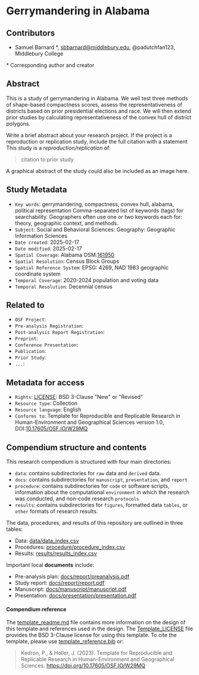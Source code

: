 # Gerrymandering in Alabama

## Contributors

- Samuel Barnard \*, sbbarnard@middlebury.edu, @padutchfan123, Middlebury College

\* Corresponding author and creator

## Abstract

This is a study of gerrymandering in Alabama.
We well test three methods of shape-based compactness scores, assess the representativeness of districts based on prior presidential elections and race. 
We will then extend prior studies by calculating representativeness of the convex hull of district polygons.

Write a brief abstract about your research project.
If the project is a reproduction or replication study, include the full citation with a statement
This study is a *reproduction/replication* of:

> citation to prior study

A graphical abstract of the study could also be included as an image here.

## Study Metadata

- `Key words`: gerrymandering, compactness, convex hull, alabama, political representation Comma-separated list of keywords (tags) for searchability. Geographers often use one or two keywords each for: theory, geographic context, and methods.
- `Subject`: Social and Behavioral Sciences: Geography: Geographic Information Sciences
- `Date created`: 2025-02-17
- `Date modified`: 2025-02-17
- `Spatial Coverage`: Alabama OSM:[161950](https://www.openstreetmap.org/relation/161950)
- `Spatial Resolution`: Census Block Groups
- `Spatial Reference System`: EPSG: 4269, NAD 1983 geographic coordinate system
- `Temporal Coverage`: 2020-2024 population and voting data
- `Temporal Resolution`: Decennial census

## Related to

- `OSF Project`:
- `Pre-analysis Registration`:
- `Post-analysis Report Registration`:
- `Preprint`:
- `Conference Presentation`:
- `Publication`:
- `Prior Study`:
- `...`:

## Metadata for access

- `Rights`: [LICENSE](LICENSE): BSD 3-Clause "New" or "Revised"
- `Resource type`: Collection
- `Resource language`: English
- `Conforms to`: Template for Reproducible and Replicable Research in Human-Environment and Geographical Sciences version 1.0, DOI:[10.17605/OSF.IO/W29MQ](https://doi.org/10.17605/OSF.IO/W29MQ)

## Compendium structure and contents

This research compendium is structured with four main directories:

- `data`: contains subdirectories for `raw` data and `derived` data.
- `docs`: contains subdirectories for `manuscript`, `presentation`, and `report`
- `procedure`: contains subdirectories for `code` or software scripts, information about the computational `environment` in which the research was conducted, and non-code research `protocols`
- `results`: contains subdirectories for `figures`, formatted data `tables`, or `other` formats of research results.

The data, procedures, and results of this repository are outlined in three tables:
- Data: [data/data_index.csv](data/data_index.csv)
- Procedures: [procedure/procedure_index.csv](procedure/procedure_index.csv)
- Results: [results/results_index.csv](results/results_index.csv)

Important local **documents** include:
- Pre-analysis plan: [docs/report/preanalysis.pdf](docs/report/preanalysis.pdf)
- Study report: [docs/report/report.pdf](docs/report/report.pdf)
- Manuscript: [docs/manuscript/manuscript.pdf](docs/manuscript/manuscript.pdf)
- Presentation: [docs/presentation/presentation.pdf](docs/presentation/presentation.pdf)

#### Compendium reference

The [template_readme.md](template_readme.md) file contains more information on the design of this template and references used in the design.
The [Template_LICENSE](Template_LICENSE) file provides the BSD 3-Clause license for using this template.
To cite the template, please use [template_reference.bib](template_reference.bib) or:
> Kedron, P., & Holler, J. (2023). Template for Reproducible and Replicable Research in Human-Environment and Geographical Sciences. https://doi.org/10.17605/OSF.IO/W29MQ
